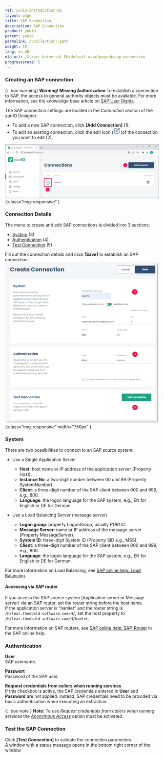 ```yaml
---
ref: yunio-introduction-05
layout: page
title: SAP Connection
description: SAP Connection
product: yunio
parent: yunio
permalink: /:collection/:path
weight: 10
lang: en_GB
old_url: /Xtract-Universal-EN/default.aspx?pageid=sap-connection
progressstate: 5
---
```


### Creating an SAP connection

{: .box-warning}
**Warning!** **Missing Authorization**
To establish a connection to SAP, the access to general authority objects must be available.
For more information, see the knowledge base article on [SAP User Rights](https://kb.theobald-software.com/sap/authority-objects-sap-user-rights).

The SAP connection settings are located in the *Connection* section of the yunIO Designer.
- To add a new SAP connection, click **[Add Connection]** (1).<br>
- To edit an existing connection, click the edit icon (![Edit](/img/content/yunio/edit.png))of the connection you want to edit (2).

![yunIO-Create-Connection](/img/content/yunio/web-ui.png){:class="img-responsive" }

### Connection Details

The menu to create and edit SAP connections is divided into 3 sections:
- [System](#system) (3)
- [Authentication](#authentication) (4)
- [Test Connection](#test-the-sap-connection) (5)

Fill out the connection details and click **[Save]** to establish an SAP connection.<br>
![yunIO-Create-Connection](/img/content/yunio/yunio-connections.png){:class="img-responsive" width="750px" }

### System
There are two possibilities to connect to an SAP source system:
- Use a Single Application Server
	- **Host**:  host name or IP address of the application server (Property Host). 
	- **Instance No**: a two-digit number between 00 und 99 (Property SystemNumber).
	- **Client**: a three-digit number of the SAP client between 000 and 999, e.g., 800.
	- **Language**: the logon language for the SAP system, e.g., EN for English or DE for German.

- Use a Load Balancing Server (message server)
	- **Logon group**: property LogonGroup, usually *PUBLIC*.
	- **Message Server**: name or IP address of the message server (Property MessageServer).
	- **System ID**: three-digit System ID (Property SID e.g.,  MSS).
	- **Client**: a three-digit number of the SAP client between 000 and 999, e.g., 800.
	- **Language**: the logon language for the SAP system, e.g., EN for English or DE for German.
	
For more information on Load Balancing, see [SAP online help: Load Balancing](https://help.sap.com/saphelp_nwpi711/helpdata/en/c4/3a644c505211d189550000e829fbbd/content.htm?no_cache=true).


#### Accessing via SAP router

If you access the SAP source system (Application server or Message server) via an SAP router, set the router string before the host name. <br>
If the application server is "hamlet" and the router string is ``/H/lear.theobald-software.com/H/``, set the host property to ``/H/lear.theobald-software.com/H/hamlet``.

For more information on SAP routers, see [SAP online help: SAP-Router](https://help.sap.com/saphelp_snc700_ehp01/helpdata/en/48/6e2ef629540e27e10000000a421937/frameset.htm) in the SAP online help.


### Authentication
<!----- The following authentication methods are supported:
-  Plain - SAP username and password (system or dialogue user).
-  HTTP Basic Authentication - Basic authentication when executing the extraction. --->
<!----- SNC (Secure Network Communication) (2) with username and password --->
<!----- [SNC with SSO](../advanced-techniques/sap-single-sign-on) (Single Sign On) (3) --->

**User**<br>
SAP username. 

**Passwort**<br>
Password of the SAP user.

**Request credentials from callers when running services**<br>
If this checkbox is active, the SAP credentials entered in **User** and **Password** are not applied.
Instead, SAP credentials need to be provided via basic authentication when executing an extraction. 

{: .box-note }
**Note:** To use *Request credentials from callers when running services* the [*Anonymous Access*](./server-settings#anonymous-access) option must be activated.

### Test the SAP Connection

Click **[Test Connection]** to validate the connection parameters. <br>
A window with a status message opens in the bottom right corner of the window.
